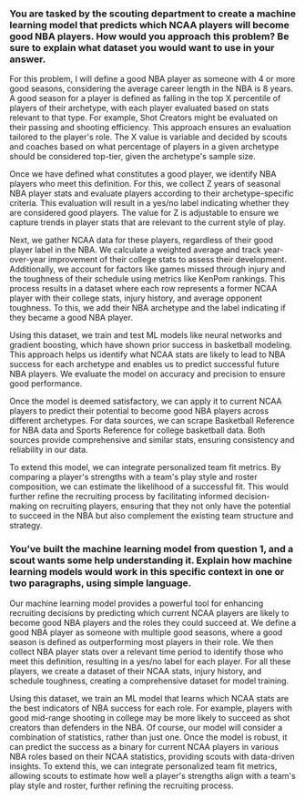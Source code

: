 ### You are tasked by the scouting department to create a machine learning model that predicts which NCAA players will become good NBA players. How would you approach this problem? Be sure to explain what dataset you would want to use in your answer.

For this problem, I will define a good NBA player as someone with 4 or more good seasons, considering the average career length in the NBA is 8 years. A good season for a player is defined as falling in the top X percentile of players of their archetype, with each player evaluated based on stats relevant to that type. For example, Shot Creators might be evaluated on their passing and shooting efficiency. This approach ensures an evaluation tailored to the player's role. The X value is variable and decided by scouts and coaches based on what percentage of players in a given archetype should be considered top-tier, given the archetype's sample size.

Once we have defined what constitutes a good player, we identify NBA players who meet this definition. For this, we collect Z years of seasonal NBA player stats and evaluate players according to their archetype-specific criteria. This evaluation will result in a yes/no label indicating whether they are considered good players. The value for Z is adjustable to ensure we capture trends in player stats that are relevant to the current style of play.

Next, we gather NCAA data for these players, regardless of their good player label in the NBA. We calculate a weighted average and track year-over-year improvement of their college stats to assess their development. Additionally, we account for factors like games missed through injury and the toughness of their schedule using metrics like KenPom rankings. This process results in a dataset where each row represents a former NCAA player with their college stats, injury history, and average opponent toughness. To this, we add their NBA archetype and the label indicating if they became a good NBA player.

Using this dataset, we train and test ML models like neural networks and gradient boosting, which have shown prior success in basketball modeling. This approach helps us identify what NCAA stats are likely to lead to NBA success for each archetype and enables us to predict successful future NBA players. We evaluate the model on accuracy and precision to ensure good performance.

Once the model is deemed satisfactory, we can apply it to current NCAA players to predict their potential to become good NBA players across different archetypes. For data sources, we can scrape Basketball Reference for NBA data and Sports Reference for college basketball data. Both sources provide comprehensive and similar stats, ensuring consistency and reliability in our data.

To extend this model, we can integrate personalized team fit metrics. By comparing a player's strengths with a team's play style and roster composition, we can estimate the likelihood of a successful fit. This would further refine the recruiting process by facilitating informed decision-making on recruiting players, ensuring that they not only have the potential to succeed in the NBA but also complement the existing team structure and strategy.

### You’ve built the machine learning model from question 1, and a scout wants some help understanding it. Explain how machine learning models would work in this specific context in one or two paragraphs, using simple language. 

Our machine learning model provides a powerful tool for enhancing recruiting decisions by predicting which current NCAA players are likely to become good NBA players and the roles they could succeed at. We define a good NBA player as someone with multiple good seasons, where a good season is defined as outperforming most players in their role. We then collect NBA player stats over a relevant time period to identify those who meet this definition, resulting in a yes/no label for each player. For all these players, we create a dataset of their NCAA stats, injury history, and schedule toughness, creating a comprehensive dataset for model training.

Using this dataset, we train an ML model that learns which NCAA stats are the best indicators of NBA success for each role. For example, players with good mid-range shooting in college may be more likely to succeed as shot creators than defenders in the NBA. Of course, our model will consider a combination of statistics, rather than just one. Once the model is robust, it can predict the success as a binary for current NCAA players in various NBA roles based on their NCAA statistics, providing scouts with data-driven insights. To extend this, we can integrate personalized team fit metrics, allowing scouts to estimate how well a player's strengths align with a team's play style and roster, further refining the recruiting process.



